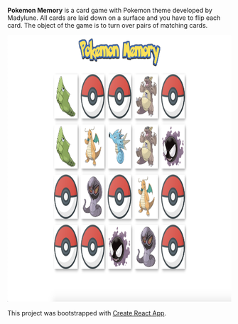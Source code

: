 **Pokemon Memory** is a card game with Pokemon theme developed by Madylune. All cards are laid down on a surface and you have to flip each card. 
The object of the game is to turn over pairs of matching cards.

<p align="center">
  <img src="src/assets/cover.png" alt="Screenshot of app" height="600">
</p>

This project was bootstrapped with [Create React App](https://github.com/facebook/create-react-app).
